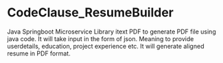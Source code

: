 # CodeClause_ResumeBuilder
Java  Springboot  Microservice Library itext PDF to generate PDF file using java code.  It will take input in the form of json. Meaning to provide userdetails, education, project experience etc. It will generate aligned resume in PDF format.
